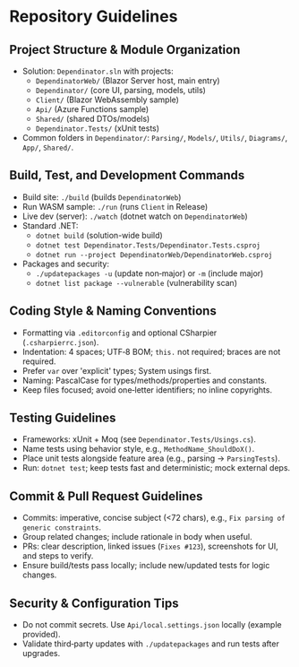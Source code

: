 # Repository Guidelines

## Project Structure & Module Organization
- Solution: `Dependinator.sln` with projects:
  - `DependinatorWeb/` (Blazor Server host, main entry)
  - `Dependinator/` (core UI, parsing, models, utils)
  - `Client/` (Blazor WebAssembly sample)
  - `Api/` (Azure Functions sample)
  - `Shared/` (shared DTOs/models)
  - `Dependinator.Tests/` (xUnit tests)
- Common folders in `Dependinator/`: `Parsing/`, `Models/`, `Utils/`, `Diagrams/`, `App/`, `Shared/`.

## Build, Test, and Development Commands
- Build site: `./build` (builds `DependinatorWeb`)
- Run WASM sample: `./run` (runs `Client` in Release)
- Live dev (server): `./watch` (dotnet watch on `DependinatorWeb`)
- Standard .NET:
  - `dotnet build` (solution-wide build)
  - `dotnet test Dependinator.Tests/Dependinator.Tests.csproj`
  - `dotnet run --project DependinatorWeb/DependinatorWeb.csproj`
- Packages and security:
  - `./updatepackages -u` (update non‑major) or `-m` (include major)
  - `dotnet list package --vulnerable` (vulnerability scan)

## Coding Style & Naming Conventions
- Formatting via `.editorconfig` and optional CSharpier (`.csharpierrc.json`).
- Indentation: 4 spaces; UTF‑8 BOM; `this.` not required; braces are not required.
- Prefer `var` over 'explicit' types; System usings first.
- Naming: PascalCase for types/methods/properties and constants.
- Keep files focused; avoid one‑letter identifiers; no inline copyrights.

## Testing Guidelines
- Frameworks: xUnit + Moq (see `Dependinator.Tests/Usings.cs`).
- Name tests using behavior style, e.g., `MethodName_ShouldDoX()`.
- Place unit tests alongside feature area (e.g., parsing → `ParsingTests`).
- Run: `dotnet test`; keep tests fast and deterministic; mock external deps.

## Commit & Pull Request Guidelines
- Commits: imperative, concise subject (<72 chars), e.g., `Fix parsing of generic constraints`.
- Group related changes; include rationale in body when useful.
- PRs: clear description, linked issues (`Fixes #123`), screenshots for UI, and steps to verify.
- Ensure build/tests pass locally; include new/updated tests for logic changes.

## Security & Configuration Tips
- Do not commit secrets. Use `Api/local.settings.json` locally (example provided).
- Validate third‑party updates with `./updatepackages` and run tests after upgrades.
